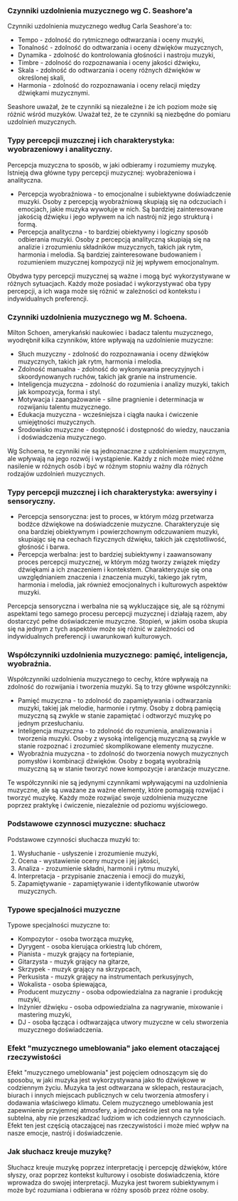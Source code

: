 ### Czynniki uzdolnienia muzycznego wg C. Seashore'a

Czynniki uzdolnienia muzycznego według Carla Seashore'a to:

- Tempo - zdolność do rytmicznego odtwarzania i oceny muzyki,
- Tonalność - zdolność do odtwarzania i oceny dźwięków muzycznych,
- Dynamika - zdolność do kontrolowania głośności i nastroju muzyki,
- Timbre - zdolność do rozpoznawania i oceny jakości dźwięku,
- Skala - zdolność do odtwarzania i oceny różnych dźwięków w określonej skali,
- Harmonia - zdolność do rozpoznawania i oceny relacji między dźwiękami muzycznymi.

Seashore uważał, że te czynniki są niezależne i że ich poziom może się różnić wśród muzyków. Uważał też, że te czynniki są niezbędne do pomiaru uzdolnień muzycznych.

### Typy percepcji muzcznej i ich charakterystyka: wyobrazeniowy i analityczny.

Percepcja muzyczna to sposób, w jaki odbieramy i rozumiemy muzykę. Istnieją dwa główne typy percepcji muzycznej: wyobrażeniowa i analityczna.

 - Percepcja wyobraźniowa - to emocjonalne i subiektywne doświadczenie muzyki. Osoby z percepcją wyobraźniową skupiają się na odczuciach i emocjach, jakie muzyka wywołuje w nich. Są bardziej zainteresowane jakością dźwięku i jego wpływem na ich nastrój niż jego strukturą i formą.
 - Percepcja analityczna - to bardziej obiektywny i logiczny sposób odbierania muzyki. Osoby z percepcją analityczną skupiają się na analizie i zrozumieniu składników muzycznych, takich jak rytm, harmonia i melodia. Są bardziej zainteresowane budowaniem i rozumieniem muzycznej kompozycji niż jej wpływem emocjonalnym.

Obydwa typy percepcji muzycznej są ważne i mogą być wykorzystywane w różnych sytuacjach. Każdy może posiadać i wykorzystywać oba typy percepcji, a ich waga może się różnić w zależności od kontekstu i indywidualnych preferencji.

### Czynniki uzdolnienia muzycznego wg M. Schoena.

Milton Schoen, amerykański naukowiec i badacz talentu muzycznego, wyodrębnił kilka czynników, które wpływają na uzdolnienie muzyczne:

 - Słuch muzyczny - zdolność do rozpoznawania i oceny dźwięków muzycznych, takich jak rytm, harmonia i melodia.
 - Zdolność manualna - zdolność do wykonywania precyzyjnych i skoordynowanych ruchów, takich jak granie na instrumencie.
 - Inteligencja muzyczna - zdolność do rozumienia i analizy muzyki, takich jak kompozycja, forma i styl.
 - Motywacja i zaangażowanie - silne pragnienie i determinacja w rozwijaniu talentu muzycznego.
 - Edukacja muzyczna - wcześniejsza i ciągła nauka i ćwiczenie umiejętności muzycznych.
 - Środowisko muzyczne - dostępność i dostępność do wiedzy, nauczania i doświadczenia muzycznego.

Wg Schoena, te czynniki nie są jednoznaczne z uzdolnieniem muzycznym, ale wpływają na jego rozwój i wystąpienie. Każdy z nich może mieć różne nasilenie w różnych osób i być w różnym stopniu ważny dla różnych rodzajów uzdolnień muzycznych.

### Typy percepcji muzcznej i ich charakterystyka: awersyiny i sensoryczny.

 - Percepcja sensoryczna: jest to proces, w którym mózg przetwarza bodźce dźwiękowe na doświadczenie muzyczne. Charakteryzuje się ona bardziej obiektywnym i powierzchownym odczuwaniem muzyki, skupiając się na cechach fizycznych dźwięku, takich jak częstotliwość, głośność i barwa.
 - Percepcja werbalna: jest to bardziej subiektywny i zaawansowany proces percepcji muzycznej, w którym mózg tworzy związek między dźwiękami a ich znaczeniem i kontekstem. Charakteryzuje się ona uwzględnianiem znaczenia i znaczenia muzyki, takiego jak rytm, harmonia i melodia, jak również emocjonalnych i kulturowych aspektów muzyki.

Percepcja sensoryczna i werbalna nie są wykluczające się, ale są różnymi aspektami tego samego procesu percepcji muzycznej i działają razem, aby dostarczyć pełne doświadczenie muzyczne. Stopień, w jakim osoba skupia się na jednym z tych aspektów może się różnić w zależności od indywidualnych preferencji i uwarunkowań kulturowych.

### Współczynniki uzdolnienia muzycznego: pamięć, inteligencja, wyobraźnia.

Współczynniki uzdolnienia muzycznego to cechy, które wpływają na zdolność do rozwijania i tworzenia muzyki. Są to trzy główne współczynniki:

 - Pamięć muzyczna - to zdolność do zapamiętywania i odtwarzania muzyki, takiej jak melodie, harmonie i rytmy. Osoby z dobrą pamięcią muzyczną są zwykle w stanie zapamiętać i odtworzyć muzykę po jednym przesłuchaniu.
 - Inteligencja muzyczna - to zdolność do rozumienia, analizowania i tworzenia muzyki. Osoby z wysoką inteligencją muzyczną są zwykle w stanie rozpoznać i zrozumieć skomplikowane elementy muzyczne.
 - Wyobraźnia muzyczna - to zdolność do tworzenia nowych muzycznych pomysłów i kombinacji dźwięków. Osoby z bogatą wyobraźnią muzyczną są w stanie tworzyć nowe kompozycje i aranżacje muzyczne.

Te współczynniki nie są jedynymi czynnikami wpływającymi na uzdolnienia muzyczne, ale są uważane za ważne elementy, które pomagają rozwijać i tworzyć muzykę. Każdy może rozwijać swoje uzdolnienia muzyczne poprzez praktykę i ćwiczenie, niezależnie od poziomu wyjściowego.

### Podstawowe czynnosci muzyczne: słuchacz

Podstawowe czynności słuchacza muzyki to:

1. Wysłuchanie - usłyszenie i zrozumienie muzyki,
2. Ocena - wystawienie oceny muzyce i jej jakości,
3. Analiza - zrozumienie składni, harmonii i rytmu muzyki,
4. Interpretacja - przypisanie znaczenia i emocji do muzyki,
5. Zapamiętywanie - zapamiętywanie i identyfikowanie utworów muzycznych.


### Typowe specjalności muzyczne

Typowe specjalności muzyczne to:

 - Kompozytor - osoba tworząca muzykę,
 - Dyrygent - osoba kierująca orkiestrą lub chórem,
 - Pianista - muzyk grający na fortepianie,
 - Gitarzysta - muzyk grający na gitarze,
 - Skrzypek - muzyk grający na skrzypcach,
 - Perkusista - muzyk grający na instrumentach perkusyjnych,
 - Wokalista - osoba śpiewająca,
 - Producent muzyczny - osoba odpowiedzialna za nagranie i produkcję muzyki,
 - Inżynier dźwięku - osoba odpowiedzialna za nagrywanie, mixowanie i mastering muzyki,
 - DJ - osoba łącząca i odtwarzająca utwory muzyczne w celu stworzenia muzycznego doświadczenia.

### Efekt "muzycznego umeblowania" jako element otaczającej rzeczywistości

Efekt "muzycznego umeblowania" jest pojęciem odnoszącym się do sposobu, w jaki muzyka jest wykorzystywana jako tło dźwiękowe w codziennym życiu. Muzyka ta jest odtwarzana w sklepach, restauracjach, biurach i innych miejscach publicznych w celu tworzenia atmosfery i dodawania właściwego klimatu. Celem muzycznego umeblowania jest zapewnienie przyjemnej atmosfery, a jednocześnie jest ona na tyle subtelna, aby nie przeszkadzać ludziom w ich codziennych czynnościach. Efekt ten jest częścią otaczającej nas rzeczywistości i może mieć wpływ na nasze emocje, nastrój i doświadczenie.

### Jak słuchacz kreuje muzykę?

Słuchacz kreuje muzykę poprzez interpretację i percepcję dźwięków, które słyszy, oraz poprzez kontekst kulturowy i osobiste doświadczenia, które wprowadza do swojej interpretacji. Muzyka jest tworem subiektywnym i może być rozumiana i odbierana w różny sposób przez różne osoby.